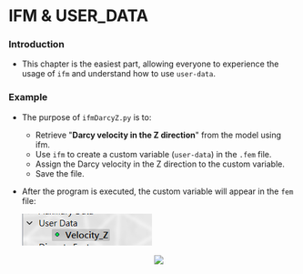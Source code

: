 # IFM & USER_DATA
### Introduction

* This chapter is the easiest part, allowing everyone to experience the usage of `ifm` and understand how to use `user-data`.

### Example

* The purpose of `ifmDarcyZ.py` is to:

    * Retrieve "**Darcy velocity in the Z direction**" from the model using ifm.
    * Use `ifm` to create a custom variable (`user-data`) in the `.fem` file.
    * Assign the Darcy velocity in the Z direction to the custom variable.
    * Save the file.

* After the program is executed, the custom variable will appear in the `fem` file:

    ![](../images/2023-04-05-22-21-57.png)
    <p align=center>
    <image src="https://user-images.githubusercontent.com/63782903/230112056-21a9b469-cc8a-442c-8c1c-0468f4f96469.png" width=50%>
    </p>

